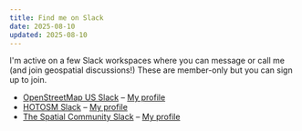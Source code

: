 ```yaml
---
title: Find me on Slack
date: 2025-08-10
updated: 2025-08-10
---
```

I'm active on a few Slack workspaces where you can message or call me (and join geospatial discussions!) These are member-only but you can sign up to join.

- [OpenStreetMap US Slack](https://openstreetmap.us/slack) – [My profile](https://osmus.slack.com/team/UBJBKNJ0G)
- [HOTOSM Slack](https://slack.hotosm.org/) – [My profile](https://hotosm.slack.com/team/UDQSE4H6G)
- [The Spatial Community Slack](https://thespatialcommunity.org/) – [My profile](https://thespatialcommunity.slack.com/team/UE6QLGY9M)